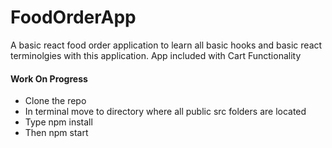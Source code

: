 # FoodOrderApp
A  basic react food order application to learn all basic hooks and basic react terminolgies with this application. App included with Cart Functionality

<h4>Work On Progress </h4>

<ul>
<li>Clone the repo </li>
<li>In terminal move to directory where all public src folders are located </li>
<li> Type npm install </li>
<li> Then npm start </li>
</ul>
